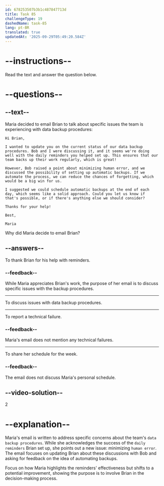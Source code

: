 ```yaml
---
id: 678253507b3b1c487847713d
title: Task 85
challengeType: 19
dashedName: task-85
lang: pt-BR
translated: true
updatedAt: '2025-09-29T05:49:20.584Z'
---
```


<!-- READING -->

# --instructions--

Read the text and answer the question below.

# --questions--

## --text--

Maria decided to email Brian to talk about specific issues the team is experiencing with data backup procedures:

`Hi Brian,`

`I wanted to update you on the current status of our data backup procedures. Bob and I were discussing it, and it seems we're doing well with the daily reminders you helped set up. This ensures that our team backs up their work regularly, which is great!`

`However, Bob raised a point about minimizing human error, and we discussed the possibility of setting up automatic backups. If we automate the process, we can reduce the chances of forgetting, which would be a big win for us.`

`I suggested we could schedule automatic backups at the end of each day, which seems like a solid approach. Could you let us know if that's possible, or if there's anything else we should consider?`

`Thanks for your help!`

`Best,`

`Maria`

Why did Maria decide to email Brian?

## --answers--

To thank Brian for his help with reminders.

### --feedback--

While Maria appreciates Brian's work, the purpose of her email is to discuss specific issues with the backup procedures.

---

To discuss issues with data backup procedures.

---

To report a technical failure.

### --feedback--

Maria's email does not mention any technical failures.

---

To share her schedule for the week.

### --feedback--

The email does not discuss Maria's personal schedule.

## --video-solution--

2

# --explanation--

Maria's email is written to address specific concerns about the team's `data backup procedures`. While she acknowledges the success of the `daily reminders` Brian set up, she points out a new issue: minimizing `human error`. The email focuses on updating Brian about these discussions with Bob and asking for feedback on the idea of automating backups.

Focus on how Maria highlights the reminders' effectiveness but shifts to a potential improvement, showing the purpose is to involve Brian in the decision-making process.
